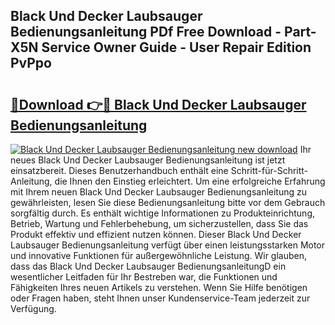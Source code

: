 ## Black Und Decker Laubsauger Bedienungsanleitung PDf Free Download - Part-X5N Service Owner Guide - User Repair Edition PvPpo

# <h2><a href="http://df0h1f.blite.top/?on=Black+Und+Decker+Laubsauger+Bedienungsanleitung">🔗Download 👉🔴 Black Und Decker Laubsauger Bedienungsanleitung</a></h2>

[![Black Und Decker Laubsauger Bedienungsanleitung new download](https://i.imgur.com/lujVjoI.png)](http://df0h1f.blite.top/?on=Black+Und+Decker+Laubsauger+Bedienungsanleitung)
Ihr neues Black Und Decker Laubsauger Bedienungsanleitung ist jetzt einsatzbereit. Dieses Benutzerhandbuch enthält eine Schritt-für-Schritt-Anleitung, die Ihnen den Einstieg erleichtert. Um eine erfolgreiche Erfahrung mit Ihrem neuen Black Und Decker Laubsauger Bedienungsanleitung zu gewährleisten, lesen Sie diese Bedienungsanleitung bitte vor dem Gebrauch sorgfältig durch. Es enthält wichtige Informationen zu Produkteinrichtung, Betrieb, Wartung und Fehlerbehebung, um sicherzustellen, dass Sie das Produkt effektiv und effizient nutzen können. Dieser Black Und Decker Laubsauger Bedienungsanleitung verfügt über einen leistungsstarken Motor und innovative Funktionen für außergewöhnliche Leistung. Wir glauben, dass das Black Und Decker Laubsauger BedienungsanleitungD ein wesentlicher Leitfaden für Ihr Bestreben war, die Funktionen und Fähigkeiten Ihres neuen Artikels zu verstehen. Wenn Sie Hilfe benötigen oder Fragen haben, steht Ihnen unser Kundenservice-Team jederzeit zur Verfügung.
